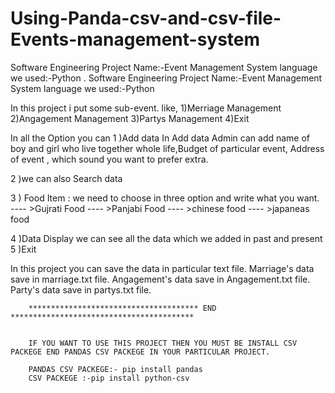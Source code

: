 # Using-Panda-csv-and-csv-file-Events-management-system
Software Engineering Project Name:-Event Management System language we used:-Python .
			Software Engineering
Project Name:-Event Management System
language we used:-Python

In this project i put some sub-event.
like,
1)Merriage Management
2)Angagement Management
3)Partys Management
4)Exit

In all the Option you can
1 )Add data
In Add data Admin can add name of boy and girl who live together whole life,Budget of particular event, Address of event , which sound you want to prefer extra.

2 )we can also Search data

3 ) Food Item : we need  to choose in three option and write what you want.
---- >Gujrati Food
---- >Panjabi Food
---- >chinese food
---- >japaneas food

4 )Data Display 
	we can see all the data which we added in past and present
5 )Exit

In this project you can save the data in particular text file.
Marriage's data save in marriage.txt file.
Angagement's data save in Angagement.txt file.
Party's data save in partys.txt file.


		************************************** END *****************************************
		
		
		IF YOU WANT TO USE THIS PROJECT THEN YOU MUST BE INSTALL CSV PACKEGE END PANDAS CSV PACKEGE IN YOUR PARTICULAR PROJECT.
		
		PANDAS CSV PACKEGE:- pip install pandas
		CSV PACKEGE :-pip install python-csv
		
		

